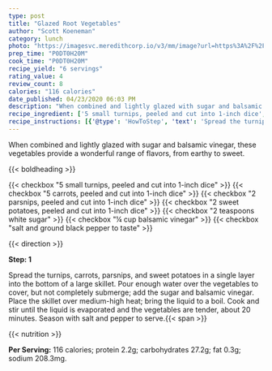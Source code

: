 ```yaml
---
type: post
title: "Glazed Root Vegetables"
author: "Scott Koeneman"
category: lunch
photo: "https://imagesvc.meredithcorp.io/v3/mm/image?url=https%3A%2F%2Fimages.media-allrecipes.com%2Fuserphotos%2F722680.jpg"
prep_time: "P0DT0H20M"
cook_time: "P0DT0H20M"
recipe_yield: "6 servings"
rating_value: 4
review_count: 8
calories: "116 calories"
date_published: 04/23/2020 06:03 PM
description: "When combined and lightly glazed with sugar and balsamic vinegar, these vegetables provide a wonderful range of flavors, from earthy to sweet."
recipe_ingredient: ['5 small turnips, peeled and cut into 1-inch dice', '5 carrots, peeled and cut into 1-inch dice', '2 parsnips, peeled and cut into 1-inch dice', '2 sweet potatoes, peeled and cut into 1-inch dice', '2 teaspoons white sugar', '¼ cup balsamic vinegar', 'salt and ground black pepper to taste']
recipe_instructions: [{'@type': 'HowToStep', 'text': 'Spread the turnips, carrots, parsnips, and sweet potatoes in a single layer into the bottom of a large skillet. Pour enough water over the vegetables to cover, but not completely submerge; add the sugar and balsamic vinegar. Place the skillet over medium-high heat; bring the liquid to a boil. Cook and stir until the liquid is evaporated and the vegetables are tender, about 20 minutes. Season with salt and pepper to serve.\n'}]
---
```


When combined and lightly glazed with sugar and balsamic vinegar, these vegetables provide a wonderful range of flavors, from earthy to sweet. 

{{< boldheading >}}

{{< checkbox "5 small turnips, peeled and cut into 1-inch dice" >}}
{{< checkbox "5  carrots, peeled and cut into 1-inch dice" >}}
{{< checkbox "2  parsnips, peeled and cut into 1-inch dice" >}}
{{< checkbox "2  sweet potatoes, peeled and cut into 1-inch dice" >}}
{{< checkbox "2 teaspoons white sugar" >}}
{{< checkbox "¼ cup balsamic vinegar" >}}
{{< checkbox "salt and ground black pepper to taste" >}}


{{< direction >}}

**Step: 1**

Spread the turnips, carrots, parsnips, and sweet potatoes in a single layer into the bottom of a large skillet. Pour enough water over the vegetables to cover, but not completely submerge; add the sugar and balsamic vinegar. Place the skillet over medium-high heat; bring the liquid to a boil. Cook and stir until the liquid is evaporated and the vegetables are tender, about 20 minutes. Season with salt and pepper to serve.{{< span >}}

{{< nutrition >}}

**Per Serving:** 116 calories; protein 2.2g; carbohydrates 27.2g; fat 0.3g; sodium 208.3mg.
